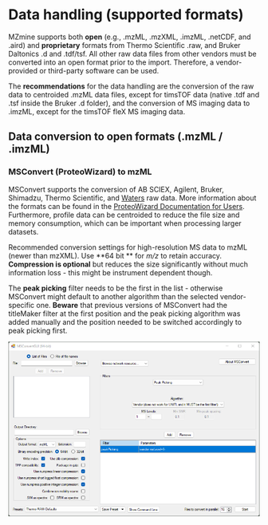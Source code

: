 # Data handling (supported formats)

MZmine supports both **open** (e.g., .mzML, .mzXML, .imzML, .netCDF, and .aird) and **proprietary**
formats from
Thermo Scientific .raw, and Bruker Daltonics .d and .tdf/tsf. All other raw data files from other
vendors must be converted into an open format prior to the import. Therefore, a vendor-provided or
third-party software can be used.

The **recommendations** for the data handling are the conversion of the raw data to centroided .mzML
data files,
except for timsTOF data (native .tdf and .tsf inside the Bruker .d folder), and the conversion of MS
imaging data
to .imzML, except for the timsTOF fleX MS imaging data.

## Data conversion to open formats (.mzML / .imzML)

### MSConvert (ProteoWizard) to mzML

MSConvert supports the conversion of AB SCIEX, Agilent, Bruker, Shimadzu, Thermo Scientific,
and [Waters](data_conversion.md#waters) raw data. More information about the formats can be found in
the [ProteoWizard Documentation for Users](https://proteowizard.sourceforge.io/doc_users.html).
Furthermore, profile data can be centroided to reduce the file size and memory consumption,
which can be important when processing larger datasets.

Recommended conversion settings for high-resolution MS data to mzML (newer than mzXML). Use **64 bit
** for _m/z_ to retain accuracy.
**Compression is optional** but reduces the size significantly without much information loss - this
might be instrument dependent though.

The **peak picking** filter needs to be the first in the list - otherwise MSConvert might default to
another algorithm
than the selected vendor-specific one. **Beware** that previous versions of MSConvert had the
titleMaker filter at the
first position and the peak picking algorithm was added manually and the position needed to be
switched accordingly to
peak picking first.

![](image/data_conversion/msconvert.png)



